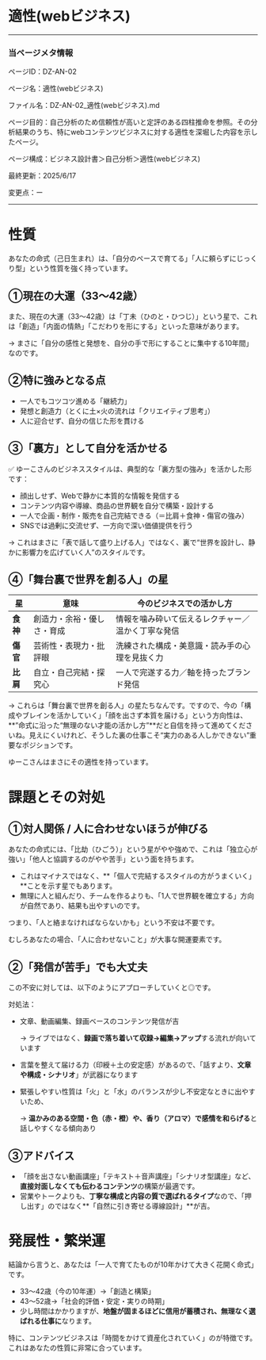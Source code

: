 # 適性(webビジネス)

---

### 当ページメタ情報

ページID：DZ-AN-02

ページ名：適性(webビジネス)

ファイル名：DZ-AN-02_適性(webビジネス).md

ページ目的：自己分析のため信頼性が高いと定評のある四柱推命を参照。その分析結果のうち、特にwebコンテンツビジネスに対する適性を深堀した内容を示したページ。

ページ構成：ビジネス設計書＞自己分析＞適性(webビジネス)

最終更新：2025/6/17

変更点：ー

---

# 性質

あなたの命式（己日生まれ）は、「自分のペースで育てる」「人に頼らずにじっくり型」という性質を強く持っています。

## ①現在の大運（33〜42歳）

また、現在の大運（33〜42歳）は「丁未（ひのと・ひつじ）」という星で、これは「創造」「内面の情熱」「こだわりを形にする」といった意味があります。

→ まさに「自分の感性と発想を、自分の手で形にすることに集中する10年間」なのです。

## ②特に強みとなる点

- 一人でもコツコツ進める「継続力」
- 発想と創造力（とくに土×火の流れは「クリエイティブ思考」）
- 人に迎合せず、自分の信じた形を貫ける

## ③「裏方」として自分を活かせる

✅ ゆーこさんのビジネススタイルは、典型的な「裏方型の強み」を活かした形です：

- 顔出しせず、Webで静かに本質的な情報を発信する
- コンテンツ内容や導線、商品の世界観を自分で構築・設計する
- 一人で企画・制作・販売を自己完結できる（＝比肩＋食神・傷官の強み）
- SNSでは過剰に交流せず、一方向で深い価値提供を行う

→ これはまさに「表で話して盛り上げる人」ではなく、裏で“世界を設計し、静かに影響力を広げていく人”のスタイルです。

## ④「舞台裏で世界を創る人」の星

| **星** | **意味** | **今のビジネスでの活かし方** |
| --- | --- | --- |
| **食神** | 創造力・余裕・優しさ・育成 | 情報を噛み砕いて伝えるレクチャー／温かく丁寧な発信 |
| **傷官** | 芸術性・表現力・批評眼 | 洗練された構成・美意識・読み手の心理を見抜く力 |
| **比肩** | 自立・自己完結・探究心 | 一人で完遂する力／軸を持ったブランド発信 |

→ これらは「舞台裏で世界を創る人」の星たちなんです。ですので、今の「構成やブレインを活かしていく」「顔を出さず本質を届ける」という方向性は、**”命式に沿った“無理のない才能の活かし方”**だと自信を持って進めてくださいね。見えにくいけれど、そうした裏の仕事こそ“実力のある人しかできない”重要なポジションです。

ゆーこさんはまさにその適性を持っています。

# 課題とその対処

## ①対人関係 / 人に合わせないほうが伸びる

あなたの命式には、「比劫（ひごう）」という星がやや強めで、これは「独立心が強い」「他人と協調するのがやや苦手」という面を持ちます。

- これはマイナスではなく、**「個人で完結するスタイルの方がうまくいく」**ことを示す星でもあります。
- 無理に人と組んだり、チームを作るよりも、「1人で世界観を確立する」方向が自然であり、結果も出やすいのです。

つまり、「人と絡まなければならないかも」という不安は不要です。

むしろあなたの場合、「人に合わせないこと」が大事な開運要素です。

## ②「発信が苦手」でも大丈夫

この不安に対しては、以下のようにアプローチしていくと◎です。

対処法：

- 文章、動画編集、録画ベースのコンテンツ発信が吉
    
    → ライブではなく、**録画で落ち着いて収録→編集→アップ**する流れが向いています
    
- 言葉を整えて届ける力（印綬＋土の安定感）があるので、「話すより、**文章や構成・シナリオ**」が武器になります
- 緊張しやすい性質は「火」と「水」のバランスが少し不安定なときに出やすいため、
    
    → **温かみのある空間・色（赤・橙）や、香り（アロマ）で感情を和らげる**と話しやすくなる傾向あり
    

## ③アドバイス

- 「顔を出さない動画講座」「テキスト＋音声講座」「シナリオ型講座」など、**直接対面しなくても伝わるコンテンツ**の構築が最適です。
- 営業やトークよりも、**丁寧な構成と内容の質で選ばれるタイプ**なので、「押し出す」のではなく**「自然に引き寄せる導線設計」**が吉。

# 発展性・繁栄運

結論から言うと、あなたは「一人で育てたものが10年かけて大きく花開く命式」です。

- 33〜42歳（今の10年運）→「創造と構築」
- 43〜52歳→「社会的評価・安定・実りの時期」
- 少し時間はかかりますが、**地盤が固まるほどに信用が蓄積され、無理なく選ばれる仕事に**なります。

特に、コンテンツビジネスは「時間をかけて資産化されていく」のが特徴です。これはあなたの性質に非常に合っています。